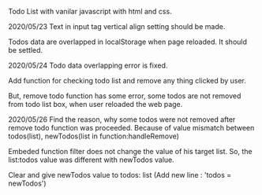 Todo List with vanilar javascript with html and css.

2020/05/23
Text in input tag vertical align setting should be made.

Todos data are overlapped in localStorage when page reloaded. It should be settled.

2020/05/24
Todo data overlapping error is fixed.

Add function for checking todo list and remove any thing clicked by user.

But, remove todo function has some error, some todos are not removed from todo list box, when user reloaded the web page.

2020/05/26
Find the reason, why some todos were not removed after remove todo function was proceeded.
Because of value mismatch between todos(list), newTodos(list in function:handleRemove)

Embeded function filter does not change the value of his target list. So, the list:todos value was different with newTodos value.

Clear and give newTodos value to todos: list
(Add new line : 'todos = newTodos')